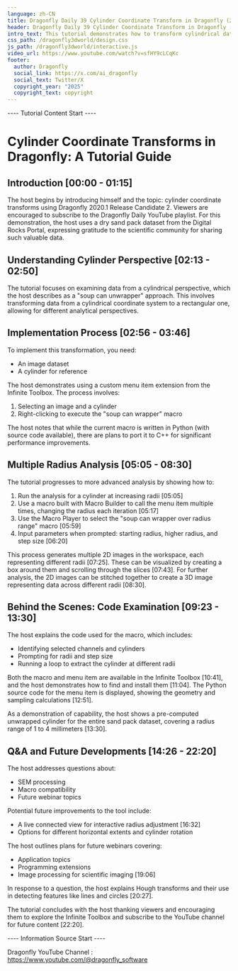 ```yaml
---
language: zh-CN
title: Dragonfly Daily 39 Cylinder Coordinate Transform in Dragonfly (2020)
header: Dragonfly Daily 39 Cylinder Coordinate Transform in Dragonfly (2020)
intro_text: This tutorial demonstrates how to transform cylindrical data into rectangular coordinates in Dragonfly 2020.1, described as a "soup can unwrapper" approach. Using a dry sand pack dataset, the host shows how to:Apply the transformation using a custom menu item from the Infinite ToolboxPerform analysis at multiple radii using the Macro PlayerGenerate and visualize 2D images representing different radiiStitch these images into a 3D representationThe functionality is implemented in Python (with plans for C++ conversion) and is available through the Infinite Toolbox. Future improvements may include interactive radius adjustment and additional customization options. The video includes code explanation, installation guidance, and answers to viewer questions about SEM processing and related techniques.
css_path: /dragonfly3dworld/design.css
js_path: /dragonfly3dworld/interactive.js
video_url: https://www.youtube.com/watch?v=sfHY9cLCqKc
footer:
  author: Dragonfly
  social_link: https://x.com/ai_dragonfly
  social_text: Twitter/X
  copyright_year: "2025"
  copyright_text: copyright
---
```


---- Tutorial Content Start ----
# Cylinder Coordinate Transforms in Dragonfly: A Tutorial Guide

## Introduction [00:00 - 01:15]

The host begins by introducing himself and the topic: cylinder coordinate transforms using Dragonfly 2020.1 Release Candidate 2. Viewers are encouraged to subscribe to the Dragonfly Daily YouTube playlist. For this demonstration, the host uses a dry sand pack dataset from the Digital Rocks Portal, expressing gratitude to the scientific community for sharing such valuable data.

## Understanding Cylinder Perspective [02:13 - 02:50]

The tutorial focuses on examining data from a cylindrical perspective, which the host describes as a "soup can unwrapper" approach. This involves transforming data from a cylindrical coordinate system to a rectangular one, allowing for different analytical perspectives.

## Implementation Process [02:56 - 03:46]

To implement this transformation, you need:

- An image dataset
- A cylinder for reference

The host demonstrates using a custom menu item extension from the Infinite Toolbox. The process involves:

1. Selecting an image and a cylinder
2. Right-clicking to execute the "soup can wrapper" macro

The host notes that while the current macro is written in Python (with source code available), there are plans to port it to C++ for significant performance improvements.

## Multiple Radius Analysis [05:05 - 08:30]

The tutorial progresses to more advanced analysis by showing how to:

1. Run the analysis for a cylinder at increasing radii [05:05]
2. Use a macro built with Macro Builder to call the menu item multiple times, changing the radius each iteration [05:17]
3. Use the Macro Player to select the "soup can wrapper over radius range" macro [05:59]
4. Input parameters when prompted: starting radius, higher radius, and step size [06:20]

This process generates multiple 2D images in the workspace, each representing different radii [07:25]. These can be visualized by creating a box around them and scrolling through the slices [07:43]. For further analysis, the 2D images can be stitched together to create a 3D image representing data across different radii [08:30].

## Behind the Scenes: Code Examination [09:23 - 13:30]

The host explains the code used for the macro, which includes:

- Identifying selected channels and cylinders
- Prompting for radii and step size
- Running a loop to extract the cylinder at different radii

Both the macro and menu item are available in the Infinite Toolbox [10:41], and the host demonstrates how to find and install them [11:04]. The Python source code for the menu item is displayed, showing the geometry and sampling calculations [12:51].

As a demonstration of capability, the host shows a pre-computed unwrapped cylinder for the entire sand pack dataset, covering a radius range of 1 to 4 millimeters [13:30].

## Q&A and Future Developments [14:26 - 22:20]

The host addresses questions about:

- SEM processing
- Macro compatibility
- Future webinar topics

Potential future improvements to the tool include:

- A live connected view for interactive radius adjustment [16:32]
- Options for different horizontal extents and cylinder rotation

The host outlines plans for future webinars covering:

- Application topics
- Programming extensions
- Image processing for scientific imaging [19:06]

In response to a question, the host explains Hough transforms and their use in detecting features like lines and circles [20:27].

The tutorial concludes with the host thanking viewers and encouraging them to explore the Infinite Toolbox and subscribe to the YouTube channel for future content [22:20].

---- Information Source Start ----

Dragonfly YouTube Channel : <a href="https://www.youtube.com/@dragonfly_software" target="_blank">https://www.youtube.com/@dragonfly_software</a>